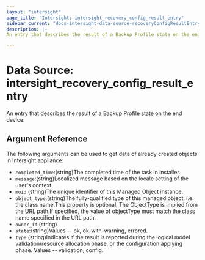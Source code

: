 ```yaml
---
layout: "intersight"
page_title: "Intersight: intersight_recovery_config_result_entry"
sidebar_current: "docs-intersight-data-source-recoveryConfigResultEntry"
description: |-
An entry that describes the result of a Backup Profile state on the end device.

---
```


# Data Source: intersight_recovery_config_result_entry
An entry that describes the result of a Backup Profile state on the end device.

## Argument Reference
The following arguments can be used to get data of already created objects in Intersight appliance:
* `completed_time`:(string)The completed time of the task in installer.
* `message`:(string)Localized message based on the locale setting of the user's context.
* `moid`:(string)The unique identifier of this Managed Object instance.
* `object_type`:(string)The fully-qualified type of this managed object, i.e. the class name.This property is optional. The ObjectType is implied from the URL path.If specified, the value of objectType must match the class name specified in the URL path.
* `owner_id`:(string)
* `state`:(string)Values  -- ok, ok-with-warning, errored.
* `type`:(string)Indicates if the result is reported during the logical model validation/resource allocation phase. or the configuration applying phase. Values -- validation, config.
